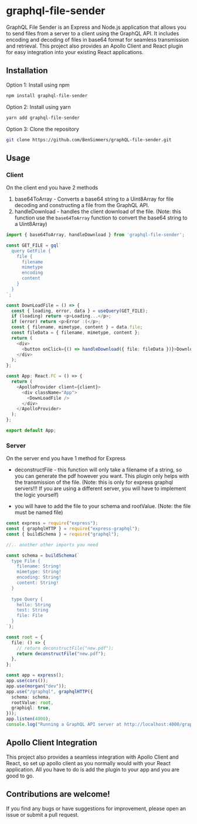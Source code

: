 # graphql-file-sender

GraphQL File Sender is an Express and Node.js application that allows you to send files from a server to a client using the GraphQL API. It includes encoding and decoding of files in base64 format for seamless transmission and retrieval. This project also provides an Apollo Client and React plugin for easy integration into your existing React applications.


## Installation
Option  1: Install using npm
```bash
npm install graphql-file-sender
```

Option 2: Install using yarn
```bash
yarn add graphql-file-sender
```

Option 3: Clone the repository
```bash
git clone https://github.com/BenSimmers/graphQL-file-sender.git
```

## Usage
### Client
On the client end you have 2 methods
1. base64ToArray - Converts a base64 string to a Uint8Array for file decoding and constructing a file from the GraphQL API.
2. handleDownload - handles the client download of the file. (Note: this function use the `base64ToArray` function to convert the base64 string to a Uint8Array)

```typescript
import { base64ToArray, handleDownload } from 'graphql-file-sender';

const GET_FILE = gql`
  query GetFile {
    file {
      filename
      mimetype
      encoding
      content
    }
  }
`;

const DownLoadFile = () => {
  const { loading, error, data } = useQuery(GET_FILE);
  if (loading) return <p>Loading...</p>;
  if (error) return <p>Error :(</p>;
  const { filename, mimetype, content } = data.file;
  const fileData = { filename, mimetype, content };
  return (
    <div>
      <button onClick={() => handleDownload({ file: fileData })}>Download</button>
    </div>
  );
};

const App: React.FC = () => {
  return (
    <ApolloProvider client={client}>
      <div className="App">
        <DownLoadFile />
      </div>
    </ApolloProvider>
  );
};

export default App;
```


### Server
On the server end you have 1 method for Express
- deconstructFile - this function will only take a filename of a string, so you can generate the pdf however you want. This plugin only helps with the transmission of the file. (Note: this is only for express graphql servers!!! If you are using a different server, you will have to implement the logic yourself)

- you will have to add the file to your schema and rootValue. (Note: the file must be named file)




```typescript
const express = require("express");
const { graphqlHTTP } = require("express-graphql");
const { buildSchema } = require("graphql");

//.. another other imports you need

const schema = buildSchema(`
  type File {
    filename: String!
    mimetype: String!
    encoding: String!
    content: String!
  }
  
  type Query {
    hello: String
    test: String
    file: File
  }
`);

const root = {
  file: () => {
    // return deconstructFile("new.pdf");
    return deconstructFile("new.pdf");
  },
};

const app = express();
app.use(cors());
app.use(morgan("dev"));
app.use("/graphql", graphqlHTTP({
  schema: schema,
  rootValue: root,
  graphiql: true,
}));
app.listen(4000);
console.log("Running a GraphQL API server at http://localhost:4000/graphql");
```

## Apollo Client Integration
This project also provides a seamless integration with Apollo Client and React, so set up apollo client as you normally would with your React application. All you have to do is add the plugin to your app and you are good to go. 


## Contributions are welcome! 
If you find any bugs or have suggestions for improvement, please open an issue or submit a pull request.